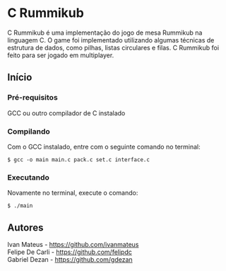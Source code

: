 # C Rummikub
C Rummikub é uma implementação do jogo de mesa Rummikub na linguagem C. O game foi implementado utilizando algumas técnicas de estrutura de dados, como pilhas, listas circulares e filas. C Rummikub foi feito para ser jogado em multiplayer.

## Início
### Pré-requisitos
GCC ou outro compilador de C instalado
### Compilando
Com o GCC instalado, entre com o seguinte comando no terminal:
```
$ gcc -o main main.c pack.c set.c interface.c
```
### Executando
Novamente no terminal, execute o comando:
```
$ ./main
```
## Autores
Ivan Mateus - https://github.com/ivanmateus  
Felipe De Carli - https://github.com/felipdc  
Gabriel Dezan - https://github.com/gdezan  
